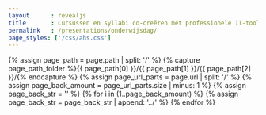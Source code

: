 ```yaml
---
layout      : revealjs
title       : Cursussen en syllabi co-creëren met professionele IT-tools 
permalink   : /presentations/onderwijsdag/
page_styles: ['/css/ahs.css']
---
```


{% assign page_path = page.path | split: '/' %}
{% capture page_path_folder %}{{ page_path[0] }}/{{ page_path[1] }}/{{ page_path[2] }}/{% endcapture %} 
{% assign page_url_parts = page.url | split: '/' %}
{% assign page_back_amount = page_url_parts.size | minus: 1 %}
{% assign page_back_str = '' %}
{% for i in (1..page_back_amount) %}
    {% assign page_back_str = page_back_str | append: '../' %}
{% endfor %}

<section class="slides__chapter">
    <section data-markdown="{{ page_back_str }}/{{ page_path_folder | append: 'content/intro.md' }}" class="slides__homepage"></section>
</section>
<section class="slides__chapter">
    <section data-markdown="{{ page_back_str }}/{{ page_path_folder | append: 'content/problems__1.md' }}" class="slides__homepage"></section>
</section>